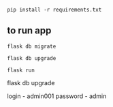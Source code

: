 ```
pip install -r requirements.txt
```

## to run app

```
flask db migrate
```

```
flask db upgrade
```

```
flask run
```


flask db upgrade


login - admin001
password - admin